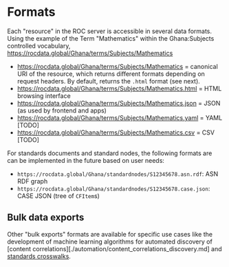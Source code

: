 Formats
=======

Each "resource" in the ROC server is accessible in several data formats.
Using the example of the Term "Mathematics" within the Ghana:Subjects controlled
vocabulary, https://rocdata.global/Ghana/terms/Subjects/Mathematics 

 - https://rocdata.global/Ghana/terms/Subjects/Mathematics = canonical URI of the
   resource, which returns different formats depending on request headers.
   By default, returns the `.html` format (see next).
 - https://rocdata.global/Ghana/terms/Subjects/Mathematics.html = HTML browsing interface
 - https://rocdata.global/Ghana/terms/Subjects/Mathematics.json = JSON (as used by frontend and apps)
 - https://rocdata.global/Ghana/terms/Subjects/Mathematics.yaml = YAML [TODO]
 - https://rocdata.global/Ghana/terms/Subjects/Mathematics.csv = CSV [TODO]
 
 
 For standards documents and standard nodes, the following formats are can be 
 implemented in the future based on user needs:

 - `https://rocdata.global/Ghana/standardnodes/S12345678.asn.rdf`: ASN RDF graph
 - `https://rocdata.global/Ghana/standardnodes/S12345678.case.json`: CASE JSON (tree of `CFItem`s)


Bulk data exports
-----------------
Other "bulk exports" formats are available for specific use cases like the development
of machine learning algorithms for automated discovery of
[content correlations][./automation/content_correlations_discovery.md]
and [standards crosswalks](./automation/standards_crosswalk_discovery.md).

